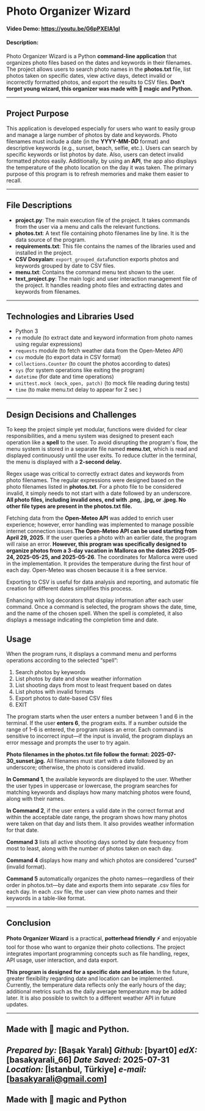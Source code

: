 # Photo Organizer Wizard
#### Video Demo:  <https://youtu.be/G6pPXEIA1gI>
#### Description:

Photo Organizer Wizard is a Python **command-line application** that organizes photo files based on the dates and keywords in their filenames. The project allows users to search photo names in the **photos.txt** file, list photos taken on specific dates, view active days, detect invalid or incorrectly formatted photos, and export the results to CSV files. **Don't forget young wizard, this organizer was made with 💫 magic and Python.**

---

## Project Purpose

This application is developed especially for users who want to easily group and manage a large number of photos by date and keywords. Photo filenames must include a date (in the **YYYY-MM-DD** format) and descriptive keywords (e.g., sunset, beach, selfie, etc.). Users can search by specific keywords or list photos by date. Also, users can detect invalid formatted photos easily. Additionally, by using an **API**, the app also displays the temperature of the photo location on the day it was taken. The primary purpose of this program is to refresh memories and make them easier to recall.

---

## File Descriptions

- **project.py**: The main execution file of the project. It takes commands from the user via a menu and calls the relevant functions.
- **photos.txt**: A text file containing photo filenames line by line. It is the data source of the program.
- **requirements.txt**: This file contains the names of the libraries used and installed in the project.
- **CSV Dosyaları**: `export_grouped_data`function exports photos and keywords grouped by date to CSV files.
- **menu.txt**: Contains the command menu text shown to the user.
- **text_project.py**: The main logic and user interaction management file of the project. It handles reading photo files and extracting dates and keywords from filenames.

---

## Technologies and Libraries Used

- Python 3
- `re` module (to extract date and keyword information from photo names using regular expressions)
- `requests` module (to fetch weather data from the Open-Meteo API)
- `csv` module (to export data in CSV format)
- `collections.Counter` (to count the photos according to dates)
- `sys` (for system operations like exiting the program)
- `datetime` (for date and time operations)
- `unittest.mock (mock_open, patch)` (to mock file reading during tests)
- `time` (to make menu.txt delay to appear for 2 sec )
---

## Design Decisions and Challenges

To keep the project simple yet modular, functions were divided for clear responsibilities, and a menu system was designed to present each operation like a **spell** to the user. To avoid disrupting the program's flow, the menu system is stored in a separate file named **menu.txt**, which is read and displayed continuously until the user exits. To reduce clutter in the terminal, the menu is displayed with a **2-second delay.**

Regex usage was critical to correctly extract dates and keywords from photo filenames. The regular expressions were designed based on the photo filenames listed in **photos.txt**. For a photo file to be considered invalid, it simply needs to not start with a date followed by an underscore. **All photo files, including invalid ones, end with .png, .jpg, or .jpeg. No other file types are present in the photos.txt file.**

Fetching data from the **Open-Meteo API** was added to enrich user experience; however, error handling was implemented to manage possible internet connection issues.**The Open-Meteo API can be used starting from April 29, 2025**. If the user queries a photo with an earlier date, the program will raise an error. **However, this program was specifically designed to organize photos from a 3-day vacation in Mallorca on the dates 2025-05-24, 2025-05-25, and 2025-05-26**. The coordinates for Mallorca were used in the implementation. It provides the temperature during the first hour of each day. Open-Meteo was chosen because it is a free service.

Exporting to CSV is useful for data analysis and reporting, and automatic file creation for different dates simplifies this process.

Enhancing with log decorators that display information after each user command. Once a command is selected, the program shows the date, time, and the name of the chosen spell. When the spell is completed, it also displays a message indicating the completion time and date.

## Usage

When the program runs, it displays a command menu and performs operations according to the selected “spell”:

1. Search photos by keywords
2. List photos by date and show weather information
3. List shooting days from most to least frequent based on dates
4. List photos with invalid formats
5. Export photos to date-based CSV files
6. EXIT

The program starts when the user enters a number between 1 and 6 in the terminal. If the user **enters 6**, the program exits. If a number outside the range of 1–6 is entered, the program raises an error. Each command is sensitive to incorrect input—if the input is invalid, the program displays an error message and prompts the user to try again.

**Photo filenames in the photos.txt file follow the format: 2025-07-30_sunset.jpg.** All filenames must start with a date followed by an underscore; otherwise, the photo is considered invalid.

**In Command 1**, the available keywords are displayed to the user. Whether the user types in uppercase or lowercase, the program searches for matching keywords and displays how many matching photos were found, along with their names.

**In Command 2**, if the user enters a valid date in the correct format and within the acceptable date range, the program shows how many photos were taken on that day and lists them. It also provides weather information for that date.

**Command 3** lists all active shooting days sorted by date frequency from most to least, along with the number of photos taken on each day.

**Command 4** displays how many and which photos are considered "cursed" (invalid format).

**Command 5** automatically organizes the photo names—regardless of their order in photos.txt—by date and exports them into separate .csv files for each day. In each .csv file, the user can view photo names and their keywords in a table-like format.

---

## Conclusion

**Photo Organizer Wizard** is a practical, **potterhead friendly ⚡** and enjoyable tool for those who want to organize their photo collections. The project integrates important programming concepts such as file handling, regex, API usage, user interaction, and data export.

**This program is designed for a specific date and location**. In the future, greater flexibility regarding date and location can be implemented. Currently, the temperature data reflects only the early hours of the day; additional metrics such as the daily average temperature may be added later. It is also possible to switch to a different weather API in future updates.

---
**Made with 💫 magic and Python.**
---
*Prepared by:* [Başak Yaralı]
*Github:* [byart0]
*edX:* [basakyarali_66]
*Date Saved:* 2025-07-31
*Location:* [İstanbul, Türkiye]
*e-mail:* [basakyarali@gmail.com]
---
**Made with 💫 magic and Python**
---
